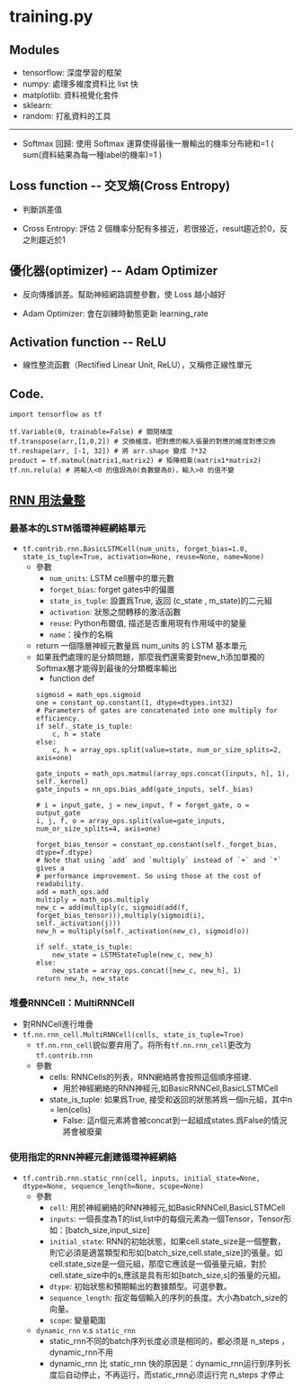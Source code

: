 # training.py

## Modules
+ tensorflow: 深度學習的框架
+ numpy: 處理多維度資料比 list 快
+ matplotlib: 資料視覺化套件
+ sklearn: 
+ random: 打亂資料的工具

---

+ Softmax 回歸: 使用 Softmax 運算使得最後一層輸出的機率分布總和=1 ( sum(資料結果為每一種label的機率)=1 )

## Loss function -- 交叉熵(Cross Entropy)
+ 判斷誤差值
- Cross Entropy: 評估 2 個機率分配有多接近，若很接近，result趨近於0，反之則趨近於1

## 優化器(optimizer) -- Adam Optimizer
+ 反向傳播誤差。幫助神經網路調整參數，使 Loss 越小越好
- Adam Optimizer: 會在訓練時動態更新 learning_rate

## Activation function -- ReLU
+ 線性整流函數（Rectified Linear Unit, ReLU），又稱修正線性單元

## Code.
```python=
import tensorflow as tf

tf.Variable(0, trainable=False) # 關閉梯度
tf.transpose(arr,[1,0,2]) # 交換維度。把對應的輸入張量的對應的維度對應交換
tf.reshape(arr, [-1, 32]) # 將 arr.shape 變成 ?*32
product = tf.matmul(matrix1,matrix2) # 矩陣相乘(matrix1*matrix2)
tf.nn.relu(a) # 將輸入<0 的值設為0(負數變為0)，輸入>0 的值不變
```
## [RNN 用法彙整](https://www.twblogs.net/a/5ca59985bd9eee5b1a072277)
### 最基本的LSTM循環神經網絡單元
+ `tf.contrib.rnn.BasicLSTMCell(num_units, forget_bias=1.0, state_is_tuple=True, activation=None, reuse=None, name=None)`
    + 參數
        + `num_units`: LSTM cell層中的單元數
        + `forget_bias`: forget gates中的偏置
        + `state_is_tuple`: 設置爲True, 返回 (c_state , m_state)的二元組
        + `activation`: 狀態之間轉移的激活函數
        + `reuse`: Python布爾值, 描述是否重用現有作用域中的變量
        + `name`：操作的名稱
    + return 一個隱層神經元數量爲 num_units 的 LSTM 基本單元
    + 如果我們處理的是分類問題，那麼我們還需要對new_h添加單獨的Softmax層才能得到最後的分類概率輸出
        + function def
        ```
        sigmoid = math_ops.sigmoid
        one = constant_op.constant(1, dtype=dtypes.int32)
        # Parameters of gates are concatenated into one multiply for efficiency.
        if self._state_is_tuple:
            c, h = state
        else:
            c, h = array_ops.split(value=state, num_or_size_splits=2, axis=one)

        gate_inputs = math_ops.matmul(array_ops.concat([inputs, h], 1), self._kernel)
        gate_inputs = nn_ops.bias_add(gate_inputs, self._bias)

        # i = input_gate, j = new_input, f = forget_gate, o = output_gate
        i, j, f, o = array_ops.split(value=gate_inputs, num_or_size_splits=4, axis=one)

        forget_bias_tensor = constant_op.constant(self._forget_bias, dtype=f.dtype)
        # Note that using `add` and `multiply` instead of `+` and `*` gives a
        # performance improvement. So using those at the cost of readability.
        add = math_ops.add
        multiply = math_ops.multiply
        new_c = add(multiply(c, sigmoid(add(f, forget_bias_tensor))),multiply(sigmoid(i), self._activation(j)))
        new_h = multiply(self._activation(new_c), sigmoid(o))

        if self._state_is_tuple:
            new_state = LSTMStateTuple(new_c, new_h)
        else:
            new_state = array_ops.concat([new_c, new_h], 1)
        return new_h, new_state
        ```
### 堆疊RNNCell：MultiRNNCell
+ 對RNNCell進行堆疊
+ `tf.nn.rnn_cell.MultiRNNCell(cells, state_is_tuple=True)`
    + `tf.nn.rnn_cell`貌似要弃用了。将所有`tf.nn.rnn_cell`更改为`tf.contrib.rnn`
    + 參數
        + cells: RNNCells的列表，RNN網絡將會按照這個順序搭建.
            + 用於神經網絡的RNN神經元,如BasicRNNCell,BasicLSTMCell
        + state_is_tuple: 如果爲True, 接受和返回的狀態將爲一個n元組，其中n = len(cells) 
            + False: 這n個元素將會被concat到一起組成states.爲False的情況將會被廢棄
### 使用指定的RNN神經元創建循環神經網絡
+ `tf.contrib.rnn.static_rnn(cell, inputs, initial_state=None, dtype=None, sequence_length=None, scope=None)`
    + 參數
        + `cell`: 用於神經網絡的RNN神經元,如BasicRNNCell,BasicLSTMCell
        + `inputs`: 一個長度為T的list,list中的每個元素為一個Tensor，Tensor形如：[batch_size,input_size]
        + `initial_state`: RNN的初始狀態，如果cell.state_size是一個整數，則它必須是適當類型和形如[batch_size,cell.state_size]的張量。如cell.state_size是一個元組，那麼它應該是一個張量元組，對於cell.state_size中的s,應該是具有形如[batch_size,s]的張量的元組。
        + `dtype`: 初始狀態和預期輸出的數據類型。可選參數。
        + `sequence_length`: 指定每個輸入的序列的長度。大小為batch_size的向量。
        + `scope`: 變量範圍
    + `dynamic_rnn` v.s `static_rnn`
        + static_rnn不同的batch序列长度必须是相同的，都必须是 n_steps  ，dynamic_rnn不用
        + dynamic_rnn 比 static_rnn 快的原因是：dynamic_rnn运行到序列长度后自动停止，不再运行，而static_rnn必须运行完 n_steps 才停止